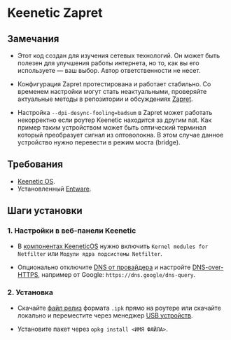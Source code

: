 # Keenetic Zapret

## Замечания

- Этот код создан для изучения сетевых технологий. Он может быть полезен для улучшения работы интернета, но то, как вы его используете — ваш выбор.
  Автор ответственности не несет.

- Конфигурация Zapret протестирована и работает стабильно. Со временем настройки могут стать неактуальными,
  проверяйте актуальные методы в репозитории и обсуждениях [Zapret](https://github.com/bol-van/zapret).

- Настройка `--dpi-desync-fooling=badsum` в Zapret может работать некорректно если роутер Keenetic находится за другим nat.
  Как пример таким устройством может быть оптический терминал который преобразует сигнал из оптоволокна.
  В этом случае данное устройство нужно перевести в режим моста (bridge).

## Требования

- [Keenetic OS](https://help.keenetic.com/hc/ru/articles/115000990005).
- Установленный [Entware](https://help.keenetic.com/hc/ru/articles/360021214160).

## Шаги установки

### 1. Настройки в веб-панели Keenetic

- В [компонентах KeeneticOS](https://help.keenetic.com/hc/ru/articles/360000358039) нужно включить `Kernel modules for Netfilter` или `Модули ядра подсистемы Netfilter`.

- Опционально отключите [DNS от провайдера](https://help.keenetic.com/hc/ru/articles/360008609399) и настройте [DNS-over-HTTPS](https://help.keenetic.com/hc/ru/articles/360007687159), например от Google: `https://dns.google/dns-query`.

### 2. Установка

- Скачайте [файл релиз](https://github.com/GuFFy12/keenetic-zapret/releases) формата `.ipk` прямо на роутере или скачайте локально и переместите через менеджер [USB устройств](https://help.keenetic.com/hc/en-us/articles/360000799559).

- Установите пакет через `opkg install <ИМЯ ФАЙЛА>`.
